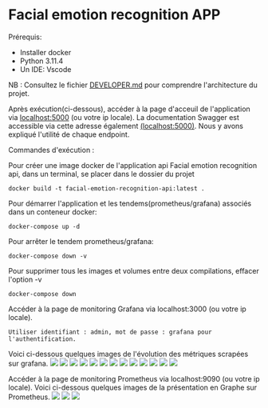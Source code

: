 # Facial emotion recognition APP 

Prérequis:
- Installer docker
- Python 3.11.4
- Un IDE: Vscode

NB : Consultez le fichier [DEVELOPER.md](DEVELOPER.md) pour comprendre l'architecture du projet.

Après exécution(ci-dessous), accéder à la page d'acceuil de l'application via [localhost:5000](localhost:5000)  (ou votre ip locale).
La documentation Swagger est accessible via cette adresse également [(localhost:5000)](http://localhost:5000). Nous y avons expliqué l'utilité de chaque endpoint.

Commandes d'exécution :

Pour créer une image docker de l'application api Facial emotion recognition api, dans un terminal, se placer dans le dossier du projet

```
docker build -t facial-emotion-recognition-api:latest .
```

Pour démarrer l'application et les tendems(prometheus/grafana) associés dans un conteneur docker:

```
docker-compose up -d
```
Pour arrêter le tendem prometheus/grafana:

```
docker-compose down -v
```

Pour supprimer tous les images et volumes entre deux compilations, effacer l'option -v

```
docker-compose down
```

Accéder à la page de monitoring Grafana via localhost:3000 (ou votre ip locale).

```
Utiliser identifiant : admin, mot de passe : grafana pour l'authentification.
```
Voici ci-dessous quelques images de l'évolution des métriques scrapées sur grafana.
![](monitoring/grafana/Angry_visuel.png)
![](monitoring/grafana/Courbe_Fearful_visuel.png)
![](monitoring/grafana/Courbe_surprised_visuel.png)
![](monitoring/grafana/Fearful_visuel.png)
![](monitoring/grafana/Fearful_visuel.png)
![](monitoring/grafana/Happy_visuel.png)
![](monitoring/grafana/Histogram_Happy_visuel.png)
![](monitoring/grafana/Histogram_Sad_visuel.png)
![](monitoring/grafana/model_precision.png)
![](monitoring/grafana/model_recall.png)
![](monitoring/grafana/Neutral_visuel.png)
![](monitoring/grafana/Sad_visuel.png)
![](monitoring/grafana/Surprised_visuel.png)

Accéder à la page de monitoring Prometheus via localhost:9090 (ou votre ip locale).
Voici ci-dessous quelques images de la présentation en Graphe sur Prometheus.
![](monitoring/prometheus/Capture_prom1.png)
![](monitoring/prometheus/Capture_prom2.png)
![](monitoring/prometheus/Capture_prom3.png)
